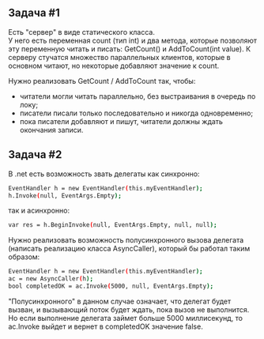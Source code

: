 ## Задача #1
Есть "сервер" в виде статического класса.  
У него есть переменная count (тип int) и два метода, которые позволяют эту переменную читать и писать: GetCount() и AddToCount(int value). 
К серверу стучатся множество параллельных клиентов, которые в основном читают, но некоторые добавляют значение к count. 

Нужно реализовать GetCount / AddToCount так, чтобы: 
- читатели могли читать параллельно, без выстраивания в очередь по локу; 
- писатели писали только последовательно и никогда одновременно; 
- пока писатели добавляют и пишут, читатели должны ждать окончания записи. 

## Задача #2
В .net есть возможность звать делегаты как синхронно: 
```sh
EventHandler h = new EventHandler(this.myEventHandler); 
h.Invoke(null, EventArgs.Empty);
```
так и асинхронно:
```sh
var res = h.BeginInvoke(null, EventArgs.Empty, null, null);
```
Нужно реализовать возможность полусинхронного вызова делегата (написать реализацию класса AsyncCaller), который бы работал таким образом: 
```sh
EventHandler h = new EventHandler(this.myEventHandler); 
ac = new AsyncCaller(h); 
bool completedOK = ac.Invoke(5000, null, EventArgs.Empty);
```
"Полусинхронного" в данном случае означает, что делегат будет вызван, и вызывающий поток будет ждать, пока вызов не выполнится.  Но если выполнение делегата займет больше 5000 миллисекунд, то ac.Invoke выйдет и вернет в completedOK значение false.
